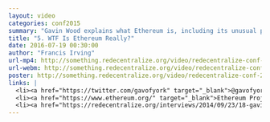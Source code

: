 ```yaml
---
layout: video
categories: conf2015
summary: "Gavin Wood explains what Ethereum is, including its unusual properties as a singular, global computer."
title: "5. WTF Is Ethereum Really?"
date: 2016-07-19 00:30:00
author: "Francis Irving"
url-mp4: http://something.redecentralize.org/video/redecentralize-conf-2015-5-wtf-is-ethereum-really-gavin-wood.mp4
url-webm: http://something.redecentralize.org/video/redecentralize-conf-2015-5-wtf-is-ethereum-really-gavin-wood.webm
poster: http://something.redecentralize.org/video/redecentralize-conf-2015-5-wtf-is-ethereum-really-gavin-wood.jpg
links: |
  <li><a href="https://twitter.com/gavofyork" target="_blank">@gavofyork on Twitter</a></li>
  <li><a href="https://www.ethereum.org/" target="_blank">Ethereum Project</a></li>
  <li><a href="https://redecentralize.org/interviews/2014/09/23/18-gavin-ethereum.html" target="_blank">Redecentralize interview with Gavin Wood (2014)</a></li>
---
```

